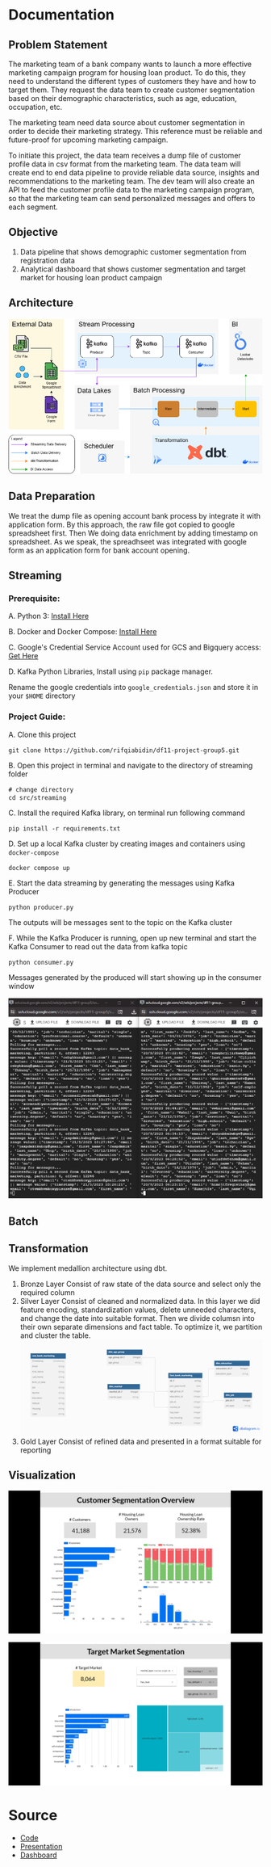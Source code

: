 # Documentation

## Problem Statement
The marketing team of a bank company wants to launch a more effective marketing campaign program for housing loan product. To do this, they need to understand the different types of customers they have and how to target them. They request the data team to create customer segmentation based on their demographic characteristics, such as age, education, occupation, etc.

The marketing team need data source about customer segmentation in order to decide their marketing strategy. This reference must be reliable and future-proof for upcoming marketing campaign.

To initiate this project, the data team receives a dump file of customer profile data in csv format from the marketing team. The data team will create end to end data pipeline to provide reliable data source, insights and recommendations to the marketing team. The dev team will also create an API to feed the customer profile data to the marketing campaign program, so that the marketing team can send personalized messages and offers to each segment.

## Objective
1. Data pipeline that shows demographic customer segmentation from registration data
1. Analytical dashboard that shows customer segmentation and target market for housing loan product campaign

## Architecture
![Architecture](./architecture.png)

## Data Preparation
We treat the dump file as opening account bank process by integrate it with application form. By this approach, the raw file got copied to google spreadsheet first. Then We doing data enrichment by adding timestamp on spreadsheet. As we speak, the spreadhseet was integrated with google form as an application form for bank account opening. 

## Streaming
### Prerequisite:

A. Python 3: [Install Here](https://www.python.org/downloads/)
    
B. Docker and Docker Compose: [Install Here](https://docs.docker.com/engine/install/ubuntu/)
    
C. Google's Credential Service Account used for GCS and Bigquery access: [Get Here](https://developers.google.com/workspace/guides/create-credentials)
    
D. Kafka Python Libraries, Install using `pip` package manager.
    
Rename the google credentials into `google_credentials.json` and store it in your `$HOME` directory

### Project Guide:

A. Clone this project
            
    git clone https://github.com/rifqiabidin/df11-project-group5.git
        
B. Open this project in terminal and navigate to the directory of streaming folder	
        
    # change directory
    cd src/streaming
        
C. Install the required Kafka library, on terminal run following command

    pip install -r requirements.txt

D. Set up a local Kafka cluster by creating images and containers using `docker-compose`

    docker compose up
	
E. Start the data streaming by generating the messages using Kafka Producer

	python producer.py

The outputs will be messages sent to the topic on the Kafka cluster

F. While the Kafka Producer is running, open up new terminal and start the Kafka Consumer to read out the data from kafka topic

	python consumer.py
		
Messages generated by the produced will start showing up in the consumer window
    
![kafka producer consumer](./Kafka.jpg)

## Batch

## Transformation
We implement medallion architecture using dbt. 
1. Bronze Layer
Consist of raw state of the data source and select only the required column 
2. Silver Layer
Consist of cleaned and normalized data. In this layer we did feature encoding, standardization values, delete unneeded characters, and change the date into suitable format. Then we divide columsn into their own separate dimensions and fact table. To optimize it, we partition and cluster the table.
   ![ERD](./erd%20_final_project.png)
4. Gold Layer
Consist of refined data and presented in a format suitable for reporting
## Visualization
![Dashboard Overview](./dashboard-1.png)

![Target Market Segmentation](./dashboard-2.png)

# Source
- [Code](/src)
- [Presentation](https://docs.google.com/presentation/d/1_grq5J4qOXGRR3SS7LwWzY4tLQM4eoFDs-DKsgmkfCg/edit?usp=sharing)
- [Dashboard](https://lookerstudio.google.com/reporting/d643c225-ab7b-4c13-a3fa-04e0f3ae1a9c)
